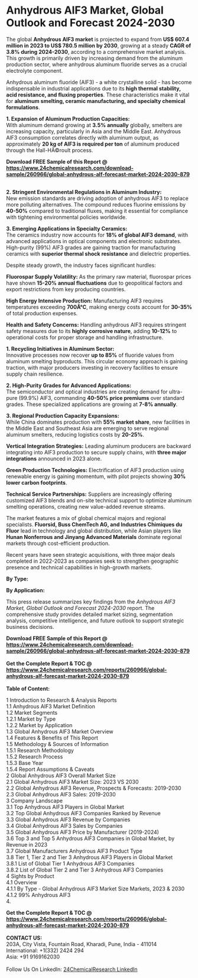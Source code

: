 <h1>Anhydrous AlF3 Market, Global Outlook and Forecast 2024-2030</h1><p>The global <strong>Anhydrous AlF3 market</strong> is projected to expand from <strong>US$ 607.4 million in 2023 to US$ 780.5 million by 2030</strong>, growing at a steady <strong>CAGR of 3.8% during 2024-2030</strong>, according to a comprehensive market analysis. This growth is primarily driven by increasing demand from the aluminum production sector, where anhydrous aluminum fluoride serves as a crucial electrolyte component.</p><p>Anhydrous aluminum fluoride (AlF3) - a white crystalline solid - has become indispensable in industrial applications due to its <strong>high thermal stability, acid resistance, and fluxing properties</strong>. These characteristics make it vital for <strong>aluminum smelting, ceramic manufacturing, and specialty chemical formulations</strong>.</p><p><strong>1. Expansion of Aluminum Production Capacities:</strong><br>
With aluminum demand growing at <strong>3.5% annually</strong> globally, smelters are increasing capacity, particularly in Asia and the Middle East. Anhydrous AlF3 consumption correlates directly with aluminum output, as approximately <strong>20 kg of AlF3 is required per ton</strong> of aluminum produced through the Hall-HÃ©roult process.</p><div><b>Download FREE Sample of this Report @ 
            <a href="https://www.24chemicalresearch.com/download-sample/260966/global-anhydrous-alf-forecast-market-2024-2030-879">
            https://www.24chemicalresearch.com/download-sample/260966/global-anhydrous-alf-forecast-market-2024-2030-879</a></b></div><br><p><strong>2. Stringent Environmental Regulations in Aluminum Industry:</strong><br>
New emission standards are driving adoption of anhydrous AlF3 to replace more polluting alternatives. The compound reduces fluorine emissions by <strong>40-50%</strong> compared to traditional fluxes, making it essential for compliance with tightening environmental policies worldwide.</p><p><strong>3. Emerging Applications in Specialty Ceramics:</strong><br>
The ceramics industry now accounts for <strong>18% of global AlF3 demand</strong>, with advanced applications in optical components and electronic substrates. High-purity (99%) AlF3 grades are gaining traction for manufacturing ceramics with <strong>superior thermal shock resistance</strong> and dielectric properties.</p><p>Despite steady growth, the industry faces significant hurdles:</p><p><strong>Fluorospar Supply Volatility:</strong> As the primary raw material, fluorospar prices have shown <strong>15-20% annual fluctuations</strong> due to geopolitical factors and export restrictions from key producing countries.</p><p><strong>High Energy Intensive Production:</strong> Manufacturing AlF3 requires temperatures exceeding <strong>700Â°C</strong>, making energy costs account for <strong>30-35%</strong> of total production expenses.</p><p><strong>Health and Safety Concerns:</strong> Handling anhydrous AlF3 requires stringent safety measures due to its <strong>highly corrosive nature</strong>, adding <strong>10-12%</strong> to operational costs for proper storage and handling infrastructure.</p><p><strong>1. Recycling Initiatives in Aluminum Sector:</strong><br>
Innovative processes now recover <strong>up to 85%</strong> of fluoride values from aluminum smelting byproducts. This circular economy approach is gaining traction, with major producers investing in recovery facilities to ensure supply chain resilience.</p><p><strong>2. High-Purity Grades for Advanced Applications:</strong><br>
The semiconductor and optical industries are creating demand for ultra-pure (99.9%) AlF3, commanding <strong>40-50% price premiums</strong> over standard grades. These specialized applications are growing at <strong>7-8% annually</strong>.</p><p><strong>3. Regional Production Capacity Expansions:</strong><br>
While China dominates production with <strong>55% market share</strong>, new facilities in the Middle East and Southeast Asia are emerging to serve regional aluminum smelters, reducing logistics costs by <strong>20-25%</strong>.</p><p><strong>Vertical Integration Strategies:</strong> Leading aluminum producers are backward integrating into AlF3 production to secure supply chains, with <strong>three major integrations</strong> announced in 2023 alone.</p><p><strong>Green Production Technologies:</strong> Electrification of AlF3 production using renewable energy is gaining momentum, with pilot projects showing <strong>30% lower carbon footprints</strong>.</p><p><strong>Technical Service Partnerships:</strong> Suppliers are increasingly offering customized AlF3 blends and on-site technical support to optimize aluminum smelting operations, creating new value-added revenue streams.</p><p>The market features a mix of global chemical majors and regional specialists. <strong>Fluorsid, Buss ChemTech AG, and Industries Chimiques du Fluor</strong> lead in technology and global distribution, while Asian players like <strong>Hunan Nonferrous and Jinyang Advanced Materials</strong> dominate regional markets through cost-efficient production.</p><p>Recent years have seen strategic acquisitions, with three major deals completed in 2022-2023 as companies seek to strengthen geographic presence and technical capabilities in high-growth markets.</p><p><strong>By Type:</strong></p><p><strong>By Application:</strong></p><p>This press release summarizes key findings from the <em>Anhydrous AlF3 Market, Global Outlook and Forecast 2024-2030</em> report. The comprehensive study provides detailed market sizing, segmentation analysis, competitive intelligence, and future outlook to support strategic business decisions.</p><div><b>Download FREE Sample of this Report @ 
            <a href="https://www.24chemicalresearch.com/download-sample/260966/global-anhydrous-alf-forecast-market-2024-2030-879">
            https://www.24chemicalresearch.com/download-sample/260966/global-anhydrous-alf-forecast-market-2024-2030-879</a></b></div><br><div><b>Get the Complete Report & TOC @ 
            <a href="https://www.24chemicalresearch.com/reports/260966/global-anhydrous-alf-forecast-market-2024-2030-879">
            https://www.24chemicalresearch.com/reports/260966/global-anhydrous-alf-forecast-market-2024-2030-879</a></b></div><br>
            <b>Table of Content:</b><p>1 Introduction to Research & Analysis Reports<br />
    1.1 Anhydrous AlF3 Market Definition<br />
    1.2 Market Segments<br />
        1.2.1 Market by Type<br />
        1.2.2 Market by Application<br />
    1.3 Global Anhydrous AlF3 Market Overview<br />
    1.4 Features & Benefits of This Report<br />
    1.5 Methodology & Sources of Information<br />
        1.5.1 Research Methodology<br />
        1.5.2 Research Process<br />
        1.5.3 Base Year<br />
        1.5.4 Report Assumptions & Caveats<br />
2 Global Anhydrous AlF3 Overall Market Size<br />
    2.1 Global Anhydrous AlF3 Market Size: 2023 VS 2030<br />
    2.2 Global Anhydrous AlF3 Revenue, Prospects & Forecasts: 2019-2030<br />
    2.3 Global Anhydrous AlF3 Sales: 2019-2030<br />
3 Company Landscape<br />
    3.1 Top Anhydrous AlF3 Players in Global Market<br />
    3.2 Top Global Anhydrous AlF3 Companies Ranked by Revenue<br />
    3.3 Global Anhydrous AlF3 Revenue by Companies<br />
    3.4 Global Anhydrous AlF3 Sales by Companies<br />
    3.5 Global Anhydrous AlF3 Price by Manufacturer (2019-2024)<br />
    3.6 Top 3 and Top 5 Anhydrous AlF3 Companies in Global Market, by Revenue in 2023<br />
    3.7 Global Manufacturers Anhydrous AlF3 Product Type<br />
    3.8 Tier 1, Tier 2 and Tier 3 Anhydrous AlF3 Players in Global Market<br />
        3.8.1 List of Global Tier 1 Anhydrous AlF3 Companies<br />
        3.8.2 List of Global Tier 2 and Tier 3 Anhydrous AlF3 Companies<br />
4 Sights by Product<br />
    4.1 Overview<br />
        4.1.1 By Type - Global Anhydrous AlF3 Market Size Markets, 2023 & 2030<br />
        4.1.2 99% Anhydrous AlF3<br />
        4.</p><div><b>Get the Complete Report & TOC @ 
            <a href="https://www.24chemicalresearch.com/reports/260966/global-anhydrous-alf-forecast-market-2024-2030-879">
            https://www.24chemicalresearch.com/reports/260966/global-anhydrous-alf-forecast-market-2024-2030-879</a></b></div><br><b>CONTACT US:</b><br>
            203A, City Vista, Fountain Road, Kharadi, Pune, India - 411014<br>
            International: +1(332) 2424 294<br>
            Asia: +91 9169162030 <br><br>
            Follow Us On LinkedIn: <a href="https://www.linkedin.com/company/24chemicalresearch/">24ChemicalResearch LinkedIn</a>